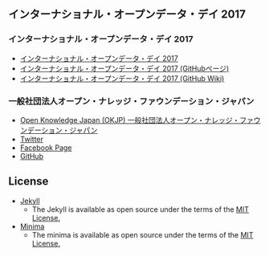インターナショナル・オープンデータ・デイ 2017
------

### インターナショナル・オープンデータ・デイ 2017

* [インターナショナル・オープンデータ・デイ 2017](http://odd17.okfn.jp/)
* [インターナショナル・オープンデータ・デイ 2017 (GitHubページ)](https://github.com/okfj/odd17)
* [インターナショナル・オープンデータ・デイ 2017 (GitHub Wiki)](https://github.com/okfj/odd17/wiki)

### 一般社団法人オープン・ナレッジ・ファウンデーション・ジャパン

* [Open Knowledge Japan (OKJP) 一般社団法人オープン・ナレッジ・ファウンデーション・ジャパン](http://okfn.jp/)
* [Twitter](https://twitter.com/okfj)
* [Facebook Page](https://www.facebook.com/OKFjp)
* [GitHub](https://github.com/okfj)

License
-----
* [Jekyll](https://jekyllrb.com/)
  * The Jekyll is available as open source under the terms of the [MIT License.](https://github.com/jekyll/jekyll/blob/master/LICENSE)
* [Minima](https://github.com/jekyll/minima)
  * The minima is available as open source under the terms of the [MIT License.](http://opensource.org/licenses/MIT)

